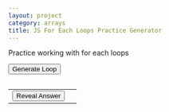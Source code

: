 ```yaml
---
layout: project
category: arrays
title: JS For Each Loops Practice Generator
---
```


Practice working with for each loops

<button onclick="generateLoop()">Generate Loop</button>
<pre id="output"></pre>
<table>
  <tr>
    <td><button onclick="revealAnswer()">Reveal Answer</button></td>
    <td><span id="loopAnswer" style="display:none;"></span></td>
  </tr>
</table>

<script>
let loopType = "";
let cat, dog, dogLimit, dogStep, catFormula;
let apples, bananas, loopCount, appleOp, bananaOp;
let numberList, secret, mystery, forEachLessThan;
let x, y, startVal, endVal, reverseStep, xOp, yOp;
let fish, shark, sharkLimit, sharkStep, fishFormula;
let accumulation;

function generateLoop() {
  let outputString = "foo";
  let roll = Math.random();

  // if (roll < 0.2) {
  //   outputString = makeWhileLoop();
  // } else if (roll < 0.4) {
  //   outputString = makeForLoop();
  // } else if (roll < 0.6) {
    outputString = makeForEachLoop();
  // } else if (roll < 0.8) {
  //   outputString = makeReverseForLoop();
  // } else {
  //   outputString = makeDoWhileLoop();
  // }

  document.getElementById("output").innerText = outputString;
  document.getElementById("loopAnswer").style.display = "none";
  document.getElementById("loopAnswer").innerText = "";
}

function makeWhileLoop(){
  let outputString = "";
  loopType = "while";
    cat = Math.floor(Math.random() * 5);
    dog = Math.floor(Math.random() * 3) + 1;
    dogStep = Math.floor(Math.random() * 4) + 2;

    let reps = Math.floor(Math.random() * 3) + 2;
    dogLimit = Math.pow(dogStep, reps) - Math.floor(Math.random() * dogStep);
    
    let catOps = ["cat + dog - 1", "cat + dog + 1", "cat * 2 + dog", "cat + dog * 2"];
    catFormula = catOps[Math.floor(Math.random() * catOps.length)];

    outputString += `let cat = ${cat};\nlet dog = ${dog};\n\n`;
    outputString += `while (dog < ${dogLimit}) {\n`;
    outputString += `  cat = ${catFormula};\n`;
    outputString += `  dog = dog * ${dogStep};\n`;
    outputString += `}\n`;
    outputString += `console.log("cat is " + cat);\nconsole.log("dog is " + dog);`;
    return outputString;
}

function makeForLoop(){
  let outputString = "";
  loopType = "for";
    apples = Math.floor(Math.random() * 6) + 5;
    bananas = Math.floor(Math.random() * 6) + 5;
    loopCount = Math.floor(Math.random() * 3) + 2;
    let appleOps = ["apples + 2", "apples + 3", "apples + 1"];
    let bananaOps = ["apples + bananas", "bananas + apples + 1", "bananas + apples - 1"];
    appleOp = appleOps[Math.floor(Math.random() * appleOps.length)];
    bananaOp = bananaOps[Math.floor(Math.random() * bananaOps.length)];

    outputString += `let apples = ${apples};\nlet bananas = ${bananas};\n\n`;
    outputString += `for (let i = 0; i < ${loopCount}; i++) {\n`;
    outputString += `  apples = ${appleOp};\n`;
    outputString += `  bananas = ${bananaOp};\n`;
    outputString += `}\n`;
    outputString += `console.log("apples is " + apples);\nconsole.log("bananas is " + bananas);`;
    return outputString;
}

function makeForEachLoop(){
  let outputString = "";
  forEachLessThan = Math.random() < 0.5;
  loopType = "foreach";
  let total = 0;
  accumulation = Math.floor(Math.random()*3);
  let listSize = Math.floor(Math.random() * 2) + 4;
    numberList = [];
    for (let i = 0; i < listSize; i++) {
      numberList.push(Math.floor(Math.random() * 15) + 1);
      total += numberList[i];
    }
    //secret = Math.floor(total / listSize); // Starting threshold
    numberList[0] = Math.floor(total / listSize);
    if(forEachLessThan){
      secret = Math.floor(total / listSize * 1.5)
    } else {
      secret = Math.floor(total / listSize * 0.5)
    }
    mystery = Math.floor(Math.random() * 4) + 1;

    outputString += `let numberList = [${numberList.join(",")}];\n`;
    outputString += `let secret = ${secret};\nlet mystery = ${mystery};\n\n`;
    outputString += `for (let each of numberList) {\n`;
    if(forEachLessThan){
      outputString += `  if (each < secret) {\n`;
    } else {
      outputString += `  if (each > secret) {\n`;
    }
   
    outputString += `    secret = each;\n`;
    outputString += `  }\n`;
     if(accumulation == 0){
      outputString += `  mystery = mystery + each;\n`;
    } else if(accumulation == 1){
      outputString += `  mystery = mystery + secret;\n`;
    } else if(accumulation == 2){
      outputString += `  mystery = mystery + each + secret;\n`;
    }
    
    outputString += `}\n`;
    outputString += `console.log("secret is " + secret);\nconsole.log("mystery is " + mystery);`;
    return outputString;
}


function makeReverseForLoop(){
  let outputString = "";
  loopType = "reverse-for";

  x = Math.floor(Math.random() * 10) + 5;
  y = Math.floor(Math.random() * 5) + 1;
  startVal = Math.floor(Math.random() * 5) + 5;
  endVal = Math.floor(Math.random() * 3);
  reverseStep = 1;

  let xOps = ["x - i", "x - y", "x - 2", "x - (i + y)"];
  let yOps = ["y + x", "y + i", "y + 2", "y + (x - i)"];
  xOp = xOps[Math.floor(Math.random() * xOps.length)];
  yOp = yOps[Math.floor(Math.random() * yOps.length)];

  outputString += `let x = ${x};\nlet y = ${y};\n\n`;
  outputString += `for (let i = ${startVal}; i >= ${endVal}; i--) {\n`;
  outputString += `  x = ${xOp};\n`;
  outputString += `  y = ${yOp};\n`;
  outputString += `}\n`;
  outputString += `console.log("x is " + x);\nconsole.log("y is " + y);`;
  return outputString;
}

function makeDoWhileLoop(){
  let outputString = "";
  loopType = "do-while";
  fish = Math.floor(Math.random() * 5);
  shark = Math.floor(Math.random() * 4) + 1;
  sharkStep = Math.floor(Math.random() * 3) + 2;
  sharkLimit = shark + sharkStep * Math.floor(Math.random() * 2 + 1) + sharkStep * Math.floor(Math.random() * 2 + 1) + Math.floor(Math.random() * 3 - 1);

  let fishOps = ["fish + shark", "fish + shark * 2", "fish * 2 + shark", "fish + shark + 1"];
  fishFormula = fishOps[Math.floor(Math.random() * fishOps.length)];

  outputString += `let fish = ${fish};\nlet shark = ${shark};\n\n`;
  outputString += `do {\n`;
  outputString += `  fish = ${fishFormula};\n`;
  outputString += `  shark = shark + ${sharkStep};\n`;
  outputString += `} while (shark < ${sharkLimit});\n`;
  outputString += `console.log("fish is " + fish);\nconsole.log("shark is " + shark);`;
  return outputString;
}


function revealAnswer() {
  if (loopType === "while") {
    let catCopy = cat;
    let dogCopy = dog;
    while (dogCopy < dogLimit) {
      catCopy = eval(catFormula.replace(/cat/g, catCopy).replace(/dog/g, dogCopy));
      dogCopy = dogCopy * dogStep;
    }
    document.getElementById("loopAnswer").innerText = `Answer: cat is ${catCopy}, dog is ${dogCopy}`;

  } else if (loopType === "for") {
    let a = apples;
    let b = bananas;
    for (let i = 0; i < loopCount; i++) {
      a = eval(appleOp.replace(/apples/g, a).replace(/i/g, i));
      b = eval(bananaOp.replace(/bananas/g, b).replace(/apples/g, a).replace(/i/g, i));
    }
    document.getElementById("loopAnswer").innerText = `Answer: apples is ${a}, bananas is ${b}`;

  } else if (loopType === "foreach") {
    let s = secret;
    let m = mystery;
    for (let each of numberList) {
      if (forEachLessThan === true && each < s) {
        s = each;
      }
      else if (forEachLessThan === false && each > s) {
        s = each;
      }
    if(accumulation == 0){
      m = m + each;
    } else if(accumulation == 1){
      m = m + s;
    } else if(accumulation == 2){
      m = m + each + s;
    }
      
    }
    document.getElementById("loopAnswer").innerText = `Answer: secret is ${s}, mystery is ${m}`;

  } else if (loopType === "reverse-for") {
    let xCopy = x;
    let yCopy = y;
    for (let i = startVal; i >= endVal; i -= reverseStep) {
      xCopy = eval(xOp.replace(/x/g, xCopy).replace(/y/g, yCopy).replace(/i/g, i));
      yCopy = eval(yOp.replace(/x/g, xCopy).replace(/y/g, yCopy).replace(/i/g, i));
    }
    document.getElementById("loopAnswer").innerText = `Answer: x is ${xCopy}, y is ${yCopy}`;
  
  } else if (loopType === "do-while") {
    let f = fish;
    let s = shark;
    do {
      f = eval(fishFormula.replace(/fish/g, f).replace(/shark/g, s));
      s = s + sharkStep;
    } while (s < sharkLimit);
    document.getElementById("loopAnswer").innerText = `Answer: fish is ${f}, shark is ${s}`;
  }


  document.getElementById("loopAnswer").style.display = "inline";
}

// Generate one on load
generateLoop();
</script>
